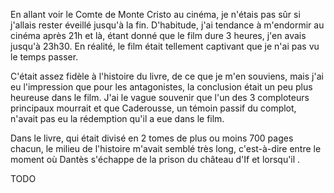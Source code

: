 En allant voir le Comte de Monte Cristo au cinéma, je n'étais pas sûr si j'allais rester éveillé jusqu'à la fin. D'habitude, j'ai tendance à m'endormir au cinéma après 21h et là, étant donné que le film dure 3 heures, j'en avais jusqu'à 23h30. En réalité, le film était tellement captivant que je n'ai pas vu le temps passer.

C'était assez fidèle à l'histoire du livre, de ce que je m'en souviens, mais j'ai eu l'impression que pour les antagonistes, la conclusion était un peu plus heureuse dans le film. J'ai le vague souvenir que l'un des 3 comploteurs principaux mourrait et que Caderousse, un témoin passif du complot, n'avait pas eu la rédemption qu'il a eue dans le film.

Dans le livre, qui était divisé en 2 tomes de plus ou moins 700 pages chacun, le milieu de l'histoire m'avait semblé très long, c'est-à-dire entre le moment où Dantès s'échappe de la prison du château d'If et lorsqu'il .

TODO
